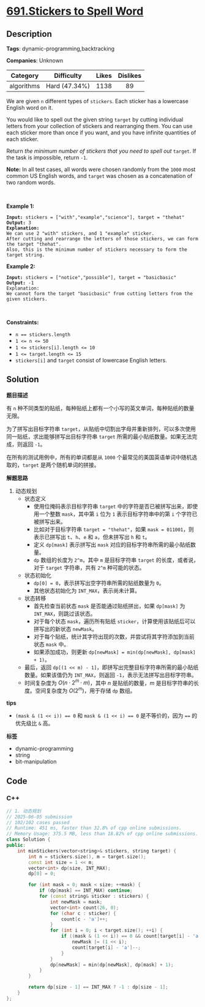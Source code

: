 # [691.Stickers to Spell Word](https://leetcode.com/problems/stickers-to-spell-word/description/)

## Description

**Tags**: dynamic-programming,backtracking

**Companies**: Unknown

|  Category  |  Difficulty   | Likes | Dislikes |
| :--------: | :-----------: | :---: | :------: |
| algorithms | Hard (47.34%) | 1138  |    89    |

<p>We are given <code>n</code> different types of <code>stickers</code>. Each sticker has a lowercase English word on it.</p>
<p>You would like to spell out the given string <code>target</code> by cutting individual letters from your collection of stickers and rearranging them. You can use each sticker more than once if you want, and you have infinite quantities of each sticker.</p>
<p>Return <em>the minimum number of stickers that you need to spell out </em><code>target</code>. If the task is impossible, return <code>-1</code>.</p>
<p><strong>Note:</strong> In all test cases, all words were chosen randomly from the <code>1000</code> most common US English words, and <code>target</code> was chosen as a concatenation of two random words.</p>
<p>&nbsp;</p>
<p><strong class="example">Example 1:</strong></p>
<pre><code><strong>Input:</strong> stickers = [&quot;with&quot;,&quot;example&quot;,&quot;science&quot;], target = &quot;thehat&quot;
<strong>Output:</strong> 3
<strong>Explanation:</strong>
We can use 2 &quot;with&quot; stickers, and 1 &quot;example&quot; sticker.
After cutting and rearrange the letters of those stickers, we can form the target &quot;thehat&quot;.
Also, this is the minimum number of stickers necessary to form the target string.</code></pre>
<p><strong class="example">Example 2:</strong></p>
<pre><code><strong>Input:</strong> stickers = [&quot;notice&quot;,&quot;possible&quot;], target = &quot;basicbasic&quot;
<strong>Output:</strong> -1
Explanation:
We cannot form the target &quot;basicbasic&quot; from cutting letters from the given stickers.</code></pre>
<p>&nbsp;</p>
<p><strong>Constraints:</strong></p>
<ul>
  <li><code>n == stickers.length</code></li>
  <li><code>1 &lt;= n &lt;= 50</code></li>
  <li><code>1 &lt;= stickers[i].length &lt;= 10</code></li>
  <li><code>1 &lt;= target.length &lt;= 15</code></li>
  <li><code>stickers[i]</code> and <code>target</code> consist of lowercase English letters.</li>
</ul>

## Solution

**题目描述**

有 `n` 种不同类型的贴纸，每种贴纸上都有一个小写的英文单词，每种贴纸的数量无限。

为了拼写出目标字符串 `target`，从贴纸中切割出字母并重新排列，可以多次使用同一贴纸，求出能够拼写出目标字符串 `target` 所需的最小贴纸数量。如果无法完成，则返回 `-1`。

在所有的测试用例中，所有的单词都是从 `1000` 个最常见的美国英语单词中随机选取的，`target` 是两个随机单词的拼接。

**解题思路**

1. 动态规划
   - 状态定义
     - 使用位掩码表示目标字符串 `target` 中的字符是否已被拼写出来，即使用一个整数 `mask`，其中第 `i` 位为 `1` 表示目标字符串中的第 `i` 个字符已被拼写出来。
     - 比如对于目标字符串 `target = "thehat"`，如果 `mask = 011001`，则表示已拼写出 `t`、`h`、`e` 和 `a`，但未拼写出 `h` 和 `t`。
     - 定义 `dp[mask]` 表示拼写出 `mask` 对应的目标字符串所需的最小贴纸数量。
     - `dp` 数组的长度为 `2^m`，其中 `m` 是目标字符串 `target` 的长度，或者说，对于 `target` 字符串，共有 `2^m` 种可能的状态。
   - 状态初始化
     - `dp[0] = 0`，表示拼写出空字符串所需的贴纸数量为 `0`。
     - 其他状态初始化为 `INT_MAX`，表示尚未计算。
   - 状态转移
     - 首先检查当前状态 `mask` 是否能通过贴纸拼出，如果 `dp[mask]` 为 `INT_MAX`，则跳过该状态。
     - 对于每个状态 `mask`，遍历所有贴纸 `sticker`，计算使用该贴纸后可以拼写出的新状态 `newMask`。
     - 对于每个贴纸，统计其字符出现的次数，并尝试将其字符添加到当前状态 `mask` 中。
     - 如果添加成功，则更新 `dp[newMask] = min(dp[newMask], dp[mask] + 1)`。
   - 最后，返回 `dp[(1 << m) - 1]`，即拼写出完整目标字符串所需的最小贴纸数量。如果该值仍为 `INT_MAX`，则返回 `-1`，表示无法拼写出目标字符串。
   - 时间复杂度为 $O(n \cdot 2^m \cdot m)$，其中 $n$ 是贴纸的数量，$m$ 是目标字符串的长度。空间复杂度为 $O(2^m)$，用于存储 `dp` 数组。

**tips**

- `(mask & (1 << i)) == 0` 和 `mask & (1 << i) == 0` 是不等价的，因为 `==` 的优先级比 `&` 高。

**标签**

- dynamic-programming
- string
- bit-manipulation

<!-- code start -->
## Code

### C++

```cpp
// 1. 动态规划
// 2025-06-05 submission
// 102/102 cases passed
// Runtime: 451 ms, faster than 32.8% of cpp online submissions.
// Memory Usage: 375.5 MB, less than 18.82% of cpp online submissions.
class Solution {
public:
    int minStickers(vector<string>& stickers, string target) {
        int n = stickers.size(), m = target.size();
        const int size = 1 << m;
        vector<int> dp(size, INT_MAX);
        dp[0] = 0;

        for (int mask = 0; mask < size; ++mask) {
            if (dp[mask] == INT_MAX) continue;
            for (const string& sticker : stickers) {
                int newMask = mask;
                vector<int> count(26, 0);
                for (char c : sticker) {
                    count[c - 'a']++;
                }
                for (int i = 0; i < target.size(); ++i) {
                    if ((mask & (1 << i)) == 0 && count[target[i] - 'a'] > 0) {
                        newMask |= (1 << i);
                        count[target[i] - 'a']--;
                    }
                }
                dp[newMask] = min(dp[newMask], dp[mask] + 1);
            }
        }

        return dp[size - 1] == INT_MAX ? -1 : dp[size - 1];
    }
};
```

<!-- code end -->
